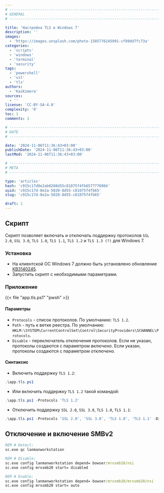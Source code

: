 ```yaml
---
# -------------------------------------------------------------------------------------------------------------------- #
# GENERAL
# -------------------------------------------------------------------------------------------------------------------- #

title: 'Настройка TLS в Windows 7'
description: ''
images:
  - 'https://images.unsplash.com/photo-1585776245991-cf89dd7fc73a'
categories:
  - 'scripts'
  - 'windows'
  - 'terminal'
  - 'security'
tags:
  - 'powershell'
  - 'ssl'
  - 'tls'
authors:
  - 'KaiKimera'
sources:
  - ''
license: 'CC-BY-SA-4.0'
complexity: '0'
toc: 1
comments: 1

# -------------------------------------------------------------------------------------------------------------------- #
# DATE
# -------------------------------------------------------------------------------------------------------------------- #

date: '2024-11-06T11:36:43+03:00'
publishDate: '2024-11-06T11:36:43+03:00'
lastMod: '2024-11-06T11:36:43+03:00'

# -------------------------------------------------------------------------------------------------------------------- #
# META
# -------------------------------------------------------------------------------------------------------------------- #

type: 'articles'
hash: 'c915c17d8e2ab0208d55c81075f4fb6577776904'
uuid: 'c915c17d-8e2a-5020-8d55-c81075f4fb65'
slug: 'c915c17d-8e2a-5020-8d55-c81075f4fb65'

draft: 1
---
```




<!--more-->

## Скрипт

Скрипт позволяет включать и отключать поддержку протоколов `SSL 2.0`, `SSL 3.0`, `TLS 1.0`, `TLS 1.1`, `TLS 1.2` и `TLS 1.3 (?)` для Windows 7.

### Установка

- На клиентской ОС Windows 7 должно быть установлено обновление [KB3140245](https://www.catalog.update.microsoft.com/search.aspx?q=KB3140245).
- Запустить скрипт с необходимыми параметрами.

### Приложение

{{< file "app.tls.ps1" "pwsh" >}}

#### Параметры

- `Protocols` - список протоколов. По умолчанию: `TLS 1.2`.
- `Path` - путь к ветке реестра. По умолчанию: `HKLM:\SYSTEM\CurrentControlSet\Control\SecurityProviders\SCHANNEL\Protocols`.
- `Disable` - переключатель отключения протоколов. Если не указан, протоколы создаются с параметром *включено*. Если указан, протоколы создаются с параметром *отключено*.

#### Синтаксис

- Включить поддержку `TLS 1.2`:

```powershell
.\app.tls.ps1
```

- Или включить поддержку `TLS 1.2` такой командой:

```powershell
.\app.tls.ps1 -Protocols 'TLS 1.2'
```

- Отключить поддержку `SSL 2.0`, `SSL 3.0`, `TLS 1.0`, `TLS 1.1`:

```powershell
.\app.tls.ps1 -Protocols 'SSL 2.0', 'SSL 3.0', 'TLS 1.0', 'TLS 1.1' -Disable
```

## Отключение и включение SMBv2

```cmd
REM # Detect:
sc.exe qc lanmanworkstation

REM # Disable:
sc.exe config lanmanworkstation depend= bowser/mrxsmb10/nsi
sc.exe config mrxsmb20 start= disabled

REM # Enable:
sc.exe config lanmanworkstation depend= bowser/mrxsmb10/mrxsmb20/nsi
sc.exe config mrxsmb20 start= auto
```
